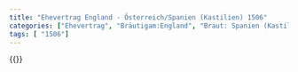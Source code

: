 ```yaml
---
title: "Ehevertrag England - Österreich/Spanien (Kastilien) 1506"
categories: ["Ehevertrag", "Bräutigam:England", "Braut: Spanien (Kastilien)", "Eheschließung vollzogen?:Nein", "verschiedenkonfessionelle Ehe?:Nein", "Dynastie Bräutigam:Tudor", "Akteur Bräutigam:Tudor", "Akteur Braut:Habsburg (Österreich)", "Textbezug?:ja", "Ständisch?:ja", "Ratifikation?:ja", "Sonstiges?:ja", "Bräutigam:England", "Braut: Spanien (Kastilien)"]
tags: [ "1506"]
---
```

<!--more-->
{{<v196>}}